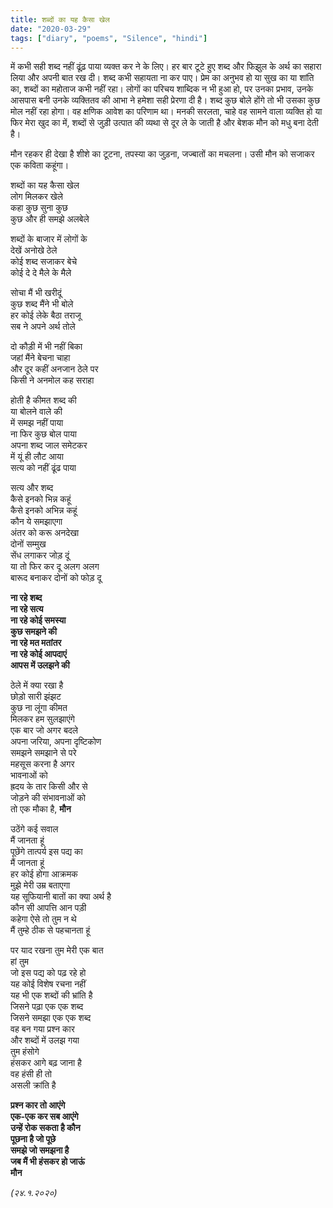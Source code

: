```yaml
---
title: शब्दों का यह कैसा खेल
date: "2020-03-29"
tags: ["diary", "poems", "Silence", "hindi"]
---
```


में कभी सही शब्द नहीं ढूंढ़ पाया व्यक्त कर ने के लिए। हर बार टूटे हुए शब्द और फिझुल के अर्थ का सहारा लिया और अपनी बात रख दी। शब्द कभी सहायता ना कर पाए। प्रेम का अनुभव हो या सुख का या शांति का, शब्दों का महोताज कभी नहीं रहा। लोगों का परिचय शाब्दिक न भी हुआ हो, पर उनका प्रभाव, उनके आसपास बनी उनके व्यक्तितव की आभा ने हमेशा सही प्रेरणा दी है। शब्द कुछ बोले होंगे तो भी उसका कुछ मोल नहीं रहा होगा। वह क्षणिक आवेश का परिणाम था। मनकी सरलता, चाहे वह सामने वाला व्यक्ति हो या फिर मेरा खुद का में, शब्दों से जुड़ी उत्पात की व्यथा से दूर ले के जाती है और बेशक मौन को मधु बना देती है। </br>

मौन रहकर ही देखा है शीशे का टूटना, तपस्या का जुड़ना, जज्बातों का मचलना। उसी मौन को सजाकर एक कविता कहूंगा। </br>

शब्दों का यह कैसा खेल</br>
लोग मिलकर खेले</br>
कहा कुछ सुना कुछ</br>
कुछ और ही समझे अलबेले</br>

शब्दों के बाजार में लोगों के</br>
देखें अनोखे ठेले</br>
कोई शब्द सजाकर बेचे</br>
कोई दे दे मैले के मैले</br>

सोचा मैं भी खरीदूं</br>
कुछ शब्द मैंने भी बोले</br>
हर कोई लेके बैठा तराजू</br>
सब ने अपने अर्थ तोले</br>

दो कौड़ी में भी नहीं बिका</br>
जहां मैंने बेचना चाहा</br>
और दूर कहीं अनजान ठेले पर</br>
किसी ने अनमोल कह सराहा</br>

होती है कीमत शब्द की</br>
या बोलने वाले की</br>
में समझ नहीं पाया</br>
ना फिर कुछ बोल पाया</br>
अपना शब्द जाल समेटकर</br>
में यूं ही लौट आया</br>
सत्य को नहीं ढूंढ पाया</br>

सत्य और शब्द</br>
कैसे इनको भिन्न कहूं</br>
कैसे इनको अभिन्न कहूं</br>
कौन ये समझाएगा</br>
अंतर को करू अनदेखा</br>
दोनों सम्मुख</br>
सेंध लगाकर जोड़ दूं</br>
या तो फिर कर दू अलग अलग</br>
बारूद बनाकर दोनों को फोड़ दू</br>

**ना रहे शब्द</br>
ना रहे सत्य</br>
ना रहे कोई समस्या</br>
कुछ समझने की</br>
ना रहे मत मतांतर</br>
ना रहे कोई आपदाएं</br>
आपस में उलझने की</br>**

ठेले में क्या रखा है</br>
छोड़ो सारी झंझट</br>
कुछ ना लूंगा कीमत</br>
मिलकर हम सुलझाएंगे</br>
एक बार जो अगर बदले</br>
अपना जरिया, अपना दृष्टिकोण</br>
समझने समझाने से परे</br>
महसूस करना है अगर</br>
भावनाओं को</br>
ह्रदय के तार किसी और से</br>
जोड़ने की संभावनाओं को</br>
तो एक मौका है, **मौन**</br>

उठेंगे कई सवाल</br>
मैं जानता हूं</br>
पूछेंगे तात्पर्य इस पद्य का</br>
मैं जानता हूं</br>
हर कोई होगा आक्रमक</br>
मुझे मेरी उम्र बताएगा</br>
यह सूफियानी बातों का क्या अर्थ है</br>
कौन सी आपत्ति आन पड़ी</br>
कहेगा ऐसे तो तुम न थे</br>
मैं तुम्हे ठीक से पहचानता हूं</br>

पर याद रखना तुम मेरी एक बात</br>
हां तुम</br>
जो इस पद्य को पढ़ रहे हो</br>
यह कोई विशेष रचना नहीं</br>
यह भी एक शब्दों की भ्रांति है</br>
जिसने पढ़ा एक एक शब्द</br>
जिसने समझा एक एक शब्द</br>
वह बन गया प्रश्न कार</br>
और शब्दों में उलझ गया</br>
तुम हंसोगे</br>
हंसकर आगे बढ़ जाना है</br>
वह हंसी ही तो</br>
असली क्रांति है</br>

**प्रश्न कार तो आएंगे</br>
एक-एक कर सब आएंगे</br>
उन्हें रोक सकता है कौन</br>
पूछना है जो पूछे</br>
समझे जो समझना है</br>
जब मैं भी हंसकर हो जाऊं</br>
मौन</br>**

_(२४.१.२०२०)_

